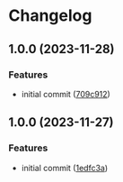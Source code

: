 # Changelog

## 1.0.0 (2023-11-28)


### Features

* initial commit ([709c912](https://github.com/devtemplates/github/commit/709c912b5fbbfac454e3f23663ebd794a3ebd53d))

## 1.0.0 (2023-11-27)


### Features

* initial commit ([1edfc3a](https://github.com/devtemplates/github/commit/1edfc3a9bdeae24b3e5bcaf18b4fa02fa6ebd845))
